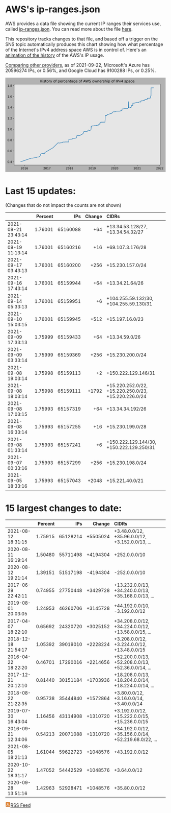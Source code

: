 # AWS's ip-ranges.json

AWS provides a data file showing the current IP ranges their
services use, called [ip-ranges.json](https://ip-ranges.amazonaws.com/ip-ranges.json).  You 
can read more about the file [here](https://docs.aws.amazon.com/general/latest/gr/aws-ip-ranges.html).

This repository tracks changes to that file, and based off a trigger on the SNS topic 
automatically produces this chart showing how what percentage of the Internet's IPv4 
address space AWS is in control of.  Here's an 
[animation of the history](https://youtu.be/Su25yl7eol8) of the AWS's IP usage.

[Comparing other providers](https://github.com/seligman/cloud_sizes), as of 2021-09-22, Microsoft's Azure has 20596274 IPs, or 0.56%, and Google Cloud has 9100288 IPs, or 0.25%.

![History of AWS](history_count.svg)

# Last 15 updates:

(Changes that do not impact the counts are not shown)

| | Percent | IPs | Change | CIDRs |
| :--- | ---: | ---: | ---: | :--- |
| 2021-09-21 23:43:14 | 1.76001 | 65160088 | +64 | +13.34.53.128/27, +13.34.54.32/27 |
| 2021-09-19 11:13:14 | 1.76001 | 65160216 | +16 | +69.107.3.176/28 |
| 2021-09-17 03:43:13 | 1.76001 | 65160200 | +256 | +15.230.157.0/24 |
| 2021-09-16 17:43:14 | 1.76001 | 65159944 | +64 | +13.34.21.64/26 |
| 2021-09-14 05:33:13 | 1.76001 | 65159951 | +6 | +104.255.59.132/30, +104.255.59.130/31 |
| 2021-09-10 15:03:15 | 1.76001 | 65159945 | +512 | +15.197.16.0/23 |
| 2021-09-09 17:33:13 | 1.75999 | 65159433 | +64 | +13.34.59.0/26 |
| 2021-09-09 03:33:14 | 1.75999 | 65159369 | +256 | +15.230.200.0/24 |
| 2021-09-08 19:03:14 | 1.75998 | 65159113 | +2 | +150.222.129.146/31 |
| 2021-09-08 18:03:14 | 1.75998 | 65159111 | +1792 | +15.220.252.0/22, +15.220.250.0/23, +15.220.226.0/24 |
| 2021-09-08 17:03:15 | 1.75993 | 65157319 | +64 | +13.34.34.192/26 |
| 2021-09-08 16:33:14 | 1.75993 | 65157255 | +16 | +15.230.199.0/28 |
| 2021-09-08 01:33:14 | 1.75993 | 65157241 | +6 | +150.222.129.144/30, +150.222.129.250/31 |
| 2021-09-07 00:33:16 | 1.75993 | 65157299 | +256 | +15.230.198.0/24 |
| 2021-09-05 18:33:16 | 1.75993 | 65157043 | +2048 | +15.221.40.0/21 |


# 15 largest changes to date:

| | Percent | IPs | Change | CIDRs |
| :--- | ---: | ---: | ---: | :--- |
| 2021-08-12 18:31:15 | 1.75915 | 65128214 | +5505024 | +3.48.0.0/12, +35.96.0.0/12, +3.152.0.0/13, ... |
| 2020-08-11 16:19:14 | 1.50480 | 55711498 | +4194304 | +252.0.0.0/10 |
| 2020-08-12 19:21:14 | 1.39151 | 51517198 | -4194304 | -252.0.0.0/10 |
| 2017-06-29 22:42:11 | 0.74955 | 27750448 | +3429728 | +13.232.0.0/13, +34.240.0.0/13, +35.168.0.0/13, ... |
| 2019-08-01 20:03:05 | 1.24953 | 46260706 | +3145728 | +44.192.0.0/10, -3.192.0.0/12 |
| 2017-04-07 18:22:10 | 0.65692 | 24320720 | +3025152 | +34.208.0.0/12, +34.224.0.0/12, +13.58.0.0/15, ... |
| 2018-12-18 21:54:17 | 1.05392 | 39019010 | +2228224 | +3.208.0.0/12, +3.224.0.0/12, +13.48.0.0/15 |
| 2016-04-22 18:22:20 | 0.46701 | 17290016 | +2214656 | +52.200.0.0/13, +52.208.0.0/13, +52.36.0.0/14, ... |
| 2017-12-21 20:12:10 | 0.81440 | 30151184 | +1703936 | +18.208.0.0/13, +18.204.0.0/14, +18.224.0.0/14, ... |
| 2018-08-22 21:22:35 | 0.95738 | 35444840 | +1572864 | +3.80.0.0/12, +3.16.0.0/14, +3.40.0.0/14 |
| 2019-07-30 16:43:04 | 1.16456 | 43114908 | +1310720 | +3.192.0.0/12, +15.222.0.0/15, +15.236.0.0/15 |
| 2016-09-21 12:34:06 | 0.54213 | 20071088 | +1310720 | +34.192.0.0/12, +35.156.0.0/14, +52.219.68.0/22, ... |
| 2021-08-05 18:21:13 | 1.61044 | 59622723 | +1048576 | +43.192.0.0/12 |
| 2020-10-22 18:31:17 | 1.47052 | 54442529 | +1048576 | +3.64.0.0/12 |
| 2020-09-28 13:51:16 | 1.42963 | 52928471 | +1048576 | +35.80.0.0/12 |


[![RSS Icon](rss-icon.png)RSS Feed](https://raw.githubusercontent.com/seligman/aws-ip-ranges/master/rss.xml)
